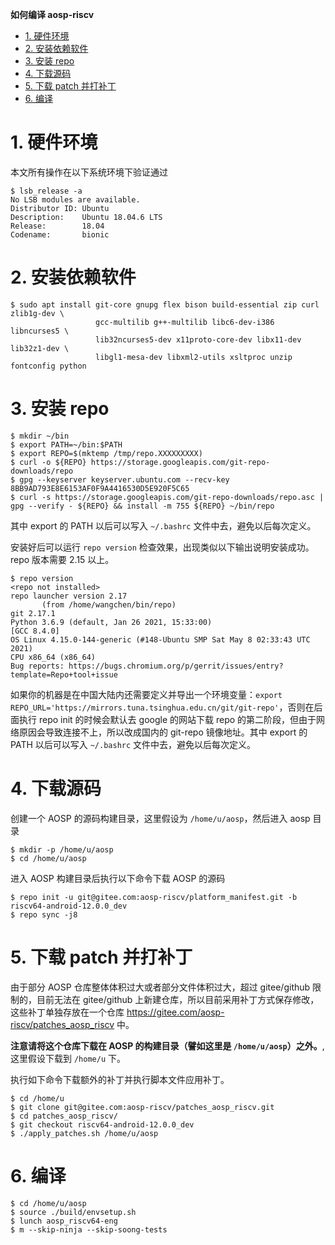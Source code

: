 **如何编译 aosp-riscv**
<!-- TOC -->

- [1. 硬件环境](#1-硬件环境)
- [2. 安装依赖软件](#2-安装依赖软件)
- [3. 安装 repo](#3-安装-repo)
- [4. 下载源码](#4-下载源码)
- [5. 下载 patch 并打补丁](#5-下载-patch-并打补丁)
- [6. 编译](#6-编译)

<!-- /TOC -->

# 1. 硬件环境

本文所有操作在以下系统环境下验证通过

```
$ lsb_release -a
No LSB modules are available.
Distributor ID: Ubuntu
Description:    Ubuntu 18.04.6 LTS
Release:        18.04
Codename:       bionic
```

# 2. 安装依赖软件

```
$ sudo apt install git-core gnupg flex bison build-essential zip curl zlib1g-dev \
                   gcc-multilib g++-multilib libc6-dev-i386 libncurses5 \
                   lib32ncurses5-dev x11proto-core-dev libx11-dev lib32z1-dev \
                   libgl1-mesa-dev libxml2-utils xsltproc unzip fontconfig python
```

# 3. 安装 repo

```
$ mkdir ~/bin
$ export PATH=~/bin:$PATH
$ export REPO=$(mktemp /tmp/repo.XXXXXXXXX)
$ curl -o ${REPO} https://storage.googleapis.com/git-repo-downloads/repo
$ gpg --keyserver keyserver.ubuntu.com --recv-key 8BB9AD793E8E6153AF0F9A4416530D5E920F5C65
$ curl -s https://storage.googleapis.com/git-repo-downloads/repo.asc | gpg --verify - ${REPO} && install -m 755 ${REPO} ~/bin/repo
```

其中 export 的 PATH 以后可以写入 `~/.bashrc` 文件中去，避免以后每次定义。

安装好后可以运行 `repo version` 检查效果，出现类似以下输出说明安装成功。repo 版本需要 2.15 以上。

```
$ repo version
<repo not installed>
repo launcher version 2.17
       (from /home/wangchen/bin/repo)
git 2.17.1
Python 3.6.9 (default, Jan 26 2021, 15:33:00)
[GCC 8.4.0]
OS Linux 4.15.0-144-generic (#148-Ubuntu SMP Sat May 8 02:33:43 UTC 2021)
CPU x86_64 (x86_64)
Bug reports: https://bugs.chromium.org/p/gerrit/issues/entry?template=Repo+tool+issue
```

如果你的机器是在中国大陆内还需要定义并导出一个环境变量：`export REPO_URL='https://mirrors.tuna.tsinghua.edu.cn/git/git-repo'`，否则在后面执行 repo init 的时候会默认去 google 的网站下载 repo 的第二阶段，但由于网络原因会导致连接不上，所以改成国内的 git-repo 镜像地址。其中 export 的 PATH 以后可以写入 `~/.bashrc` 文件中去，避免以后每次定义。

# 4. 下载源码

创建一个 AOSP 的源码构建目录，这里假设为 `/home/u/aosp`，然后进入 aosp 目录
```
$ mkdir -p /home/u/aosp
$ cd /home/u/aosp
```

进入 AOSP 构建目录后执行以下命令下载 AOSP 的源码
```
$ repo init -u git@gitee.com:aosp-riscv/platform_manifest.git -b riscv64-android-12.0.0_dev
$ repo sync -j8
```

# 5. 下载 patch 并打补丁

由于部分 AOSP 仓库整体体积过大或者部分文件体积过大，超过 gitee/github 限制的，目前无法在 gitee/github 上新建仓库，所以目前采用补丁方式保存修改，这些补丁单独存放在一个仓库 <https://gitee.com/aosp-riscv/patches_aosp_riscv> 中。

**注意请将这个仓库下载在 AOSP 的构建目录（譬如这里是 `/home/u/aosp`）之外。**, 这里假设下载到 `/home/u` 下。

执行如下命令下载额外的补丁并执行脚本文件应用补丁。

```
$ cd /home/u
$ git clone git@gitee.com:aosp-riscv/patches_aosp_riscv.git
$ cd patches_aosp_riscv/
$ git checkout riscv64-android-12.0.0_dev
$ ./apply_patches.sh /home/u/aosp
```

# 6. 编译

```
$ cd /home/u/aosp
$ source ./build/envsetup.sh
$ lunch aosp_riscv64-eng
$ m --skip-ninja --skip-soong-tests
```
